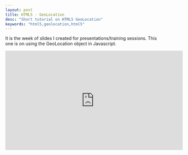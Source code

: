 ```yaml
---
layout: post
title: HTML5 - GeoLocation
desc: "Short tutorial on HTML5 GeoLocation"
keywords: "html5,geolocation,html5"
---
```


It is the week of slides I created for presentations/training sessions. This one is on using the GeoLocation object in Javascript.

<div class="videoWrapper">
	<iframe src="https://docs.google.com/presentation/d/1BbFjfcuUf67M2_s9zQ6Q0XVkFhMhbJGBzac4t1agbhA/embed?start=false&loop=false&delayms=3000" frameborder="0" width="560" height="315" allowfullscreen="true" mozallowfullscreen="true" webkitallowfullscreen="true"></iframe>
</div>